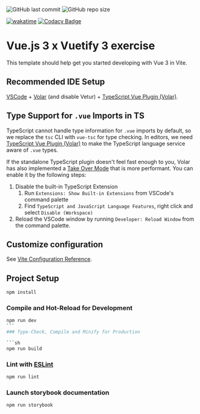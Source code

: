 ![GitHub last commit](https://img.shields.io/github/last-commit/mrstandu33/vue3-vuetify3-exercise/master)
![GitHub repo size](https://img.shields.io/github/repo-size/mrstandu33/vue3-vuetify3-exercise)

[![wakatime](https://wakatime.com/badge/user/06011a48-a97d-4bc2-a58e-60ce7ff5a743/project/c007ae98-8f84-4217-a327-0f2d4fc51a1b.svg)](https://wakatime.com/@MrStanDu33/projects/hxmggiudps?start=2023-04-01&end=2023-04-03)
[![Codacy Badge](https://app.codacy.com/project/badge/Grade/64961ca4c11d41ffa68375c287c80e0c)](https://app.codacy.com/gh/MrStanDu33/vue3-vuetify3-exercise/dashboard?utm_source=gh&utm_medium=referral&utm_content=&utm_campaign=Badge_grade)

# Vue.js 3 x Vuetify 3 exercise

This template should help get you started developing with Vue 3 in Vite.

## Recommended IDE Setup

[VSCode](https://code.visualstudio.com/) + [Volar](https://marketplace.visualstudio.com/items?itemName=Vue.volar) (and disable Vetur) + [TypeScript Vue Plugin (Volar)](https://marketplace.visualstudio.com/items?itemName=Vue.vscode-typescript-vue-plugin).

## Type Support for `.vue` Imports in TS

TypeScript cannot handle type information for `.vue` imports by default, so we replace the `tsc` CLI with `vue-tsc` for type checking. In editors, we need [TypeScript Vue Plugin (Volar)](https://marketplace.visualstudio.com/items?itemName=Vue.vscode-typescript-vue-plugin) to make the TypeScript language service aware of `.vue` types.

If the standalone TypeScript plugin doesn't feel fast enough to you, Volar has also implemented a [Take Over Mode](https://github.com/johnsoncodehk/volar/discussions/471#discussioncomment-1361669) that is more performant. You can enable it by the following steps:

1. Disable the built-in TypeScript Extension
   1. Run `Extensions: Show Built-in Extensions` from VSCode's command palette
   2. Find `TypeScript and JavaScript Language Features`, right click and select `Disable (Workspace)`
2. Reload the VSCode window by running `Developer: Reload Window` from the command palette.

## Customize configuration

See [Vite Configuration Reference](https://vitejs.dev/config/).

## Project Setup

```sh
npm install
```

### Compile and Hot-Reload for Development

````sh
npm run dev
```
### Type-Check, Compile and Minify for Production

```sh
npm run build
````

### Lint with [ESLint](https://eslint.org/)

```sh
npm run lint
```

### Launch storybook documentation

```sh
npm run storybook
```
